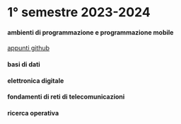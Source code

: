 # 1° semestre 2023-2024

#### ambienti di programmazione e programmazione mobile
[appunti github](https://github.com/totoLab/code-ingegneria-informatica/tree/main/appm)

#### basi di dati

#### elettronica digitale

#### fondamenti di reti di telecomunicazioni

#### ricerca operativa
